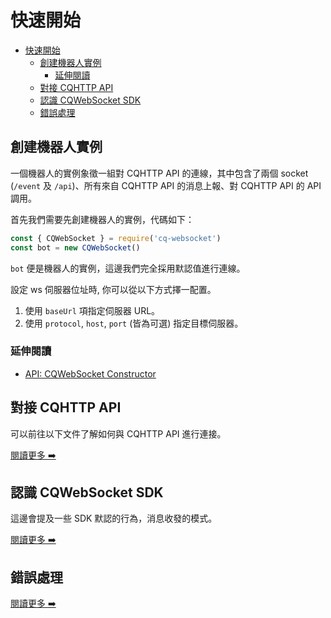 # 快速開始

- [快速開始](#%E5%BF%AB%E9%80%9F%E9%96%8B%E5%A7%8B)
  - [創建機器人實例](#%E5%89%B5%E5%BB%BA%E6%A9%9F%E5%99%A8%E4%BA%BA%E5%AF%A6%E4%BE%8B)
    - [延伸閱讀](#%E5%BB%B6%E4%BC%B8%E9%96%B1%E8%AE%80)
  - [對接 CQHTTP API](#%E5%B0%8D%E6%8E%A5-cqhttp-api)
  - [認識 CQWebSocket SDK](#%E8%AA%8D%E8%AD%98-cqwebsocket-sdk)
  - [錯誤處理](#%E9%8C%AF%E8%AA%A4%E8%99%95%E7%90%86)

## 創建機器人實例
一個機器人的實例象徵一組對 CQHTTP API 的連線，其中包含了兩個 socket (`/event` 及 `/api`)、所有來自 CQHTTP API 的消息上報、對 CQHTTP API 的 API 調用。

首先我們需要先創建機器人的實例，代碼如下：
```js
const { CQWebSocket } = require('cq-websocket')
const bot = new CQWebSocket()
```

`bot` 便是機器人的實例，這邊我們完全採用默認值進行連線。

設定 ws 伺服器位址時, 你可以從以下方式擇一配置。
  1. 使用 `baseUrl` 項指定伺服器 URL。
  2. 使用 `protocol`, `host`, `port` (皆為可選) 指定目標伺服器。

### 延伸閱讀
- [API: CQWebSocket Constructor](../api/CQWebSocket.md#constructor)

## 對接 CQHTTP API
可以前往以下文件了解如何與 CQHTTP API 進行連接。

[閱讀更多 ➡️](connection.md)

## 認識 CQWebSocket SDK
這邊會提及一些 SDK 默認的行為，消息收發的模式。

[閱讀更多 ➡️](features.md)

## 錯誤處理
[閱讀更多 ➡️](errors.md)